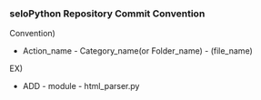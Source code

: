 ### seloPython Repository Commit Convention

Convention)
* Action_name - Category_name(or Folder_name) - (file_name)

EX)
* ADD - module - html_parser.py
